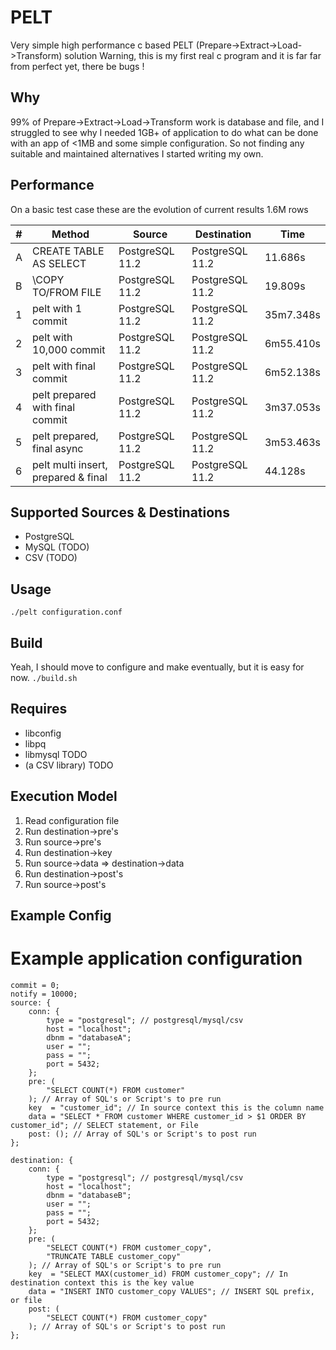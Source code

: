 # PELT
Very simple high performance c based PELT (Prepare->Extract->Load->Transform) solution
Warning, this is my first real c program and it is far far from perfect yet, there be bugs !

## Why
99% of Prepare->Extract->Load->Transform work is database and file, and I struggled to see why
I needed 1GB+ of application to do what can be done with an app of <1MB and some simple configuration.
So not finding any suitable and maintained alternatives I started writing my own.

## Performance
On a basic test case these are the evolution of current results 1.6M rows

|  #  | Method                              | Source          | Destination     | Time      |
| --- | ----------------------------------- | --------------- | --------------- | --------- |
|  A  | CREATE TABLE AS SELECT              | PostgreSQL 11.2 | PostgreSQL 11.2 |   11.686s |
|  B  | \COPY TO/FROM FILE                  | PostgreSQL 11.2 | PostgreSQL 11.2 |   19.809s |
|  1  | pelt with 1 commit                  | PostgreSQL 11.2 | PostgreSQL 11.2 | 35m7.348s |
|  2  | pelt with 10,000 commit             | PostgreSQL 11.2 | PostgreSQL 11.2 | 6m55.410s |
|  3  | pelt with final commit              | PostgreSQL 11.2 | PostgreSQL 11.2 | 6m52.138s |
|  4  | pelt prepared with final commit     | PostgreSQL 11.2 | PostgreSQL 11.2 | 3m37.053s |
|  5  | pelt prepared, final async          | PostgreSQL 11.2 | PostgreSQL 11.2 | 3m53.463s |
|  6  | pelt multi insert, prepared & final | PostgreSQL 11.2 | PostgreSQL 11.2 |   44.128s |

## Supported Sources & Destinations
* PostgreSQL
* MySQL (TODO)
* CSV (TODO)

## Usage
```./pelt configuration.conf```

## Build
Yeah, I should move to configure and make eventually, but it is easy for now.
```./build.sh```

## Requires
* libconfig
* libpq
* libmysql TODO
* (a CSV library) TODO

## Execution Model
1. Read configuration file
2. Run destination->pre's
3. Run source->pre's
4. Run destination->key
5. Run source->data => destination->data
6. Run destination->post's
7. Run source->post's

## Example Config
# Example application configuration
```
commit = 0;
notify = 10000;
source: {
    conn: {
        type = "postgresql"; // postgresql/mysql/csv
        host = "localhost";
        dbnm = "databaseA";
        user = "";
        pass = "";
        port = 5432;
    };
    pre: (
        "SELECT COUNT(*) FROM customer"
    ); // Array of SQL's or Script's to pre run
    key  = "customer_id"; // In source context this is the column name
    data = "SELECT * FROM customer WHERE customer_id > $1 ORDER BY customer_id"; // SELECT statement, or File
    post: (); // Array of SQL's or Script's to post run
};

destination: {
    conn: {
        type = "postgresql"; // postgresql/mysql/csv
        host = "localhost";
        dbnm = "databaseB";
        user = "";
        pass = "";
        port = 5432;
    };
    pre: (
        "SELECT COUNT(*) FROM customer_copy",
        "TRUNCATE TABLE customer_copy"
    ); // Array of SQL's or Script's to pre run
    key  = "SELECT MAX(customer_id) FROM customer_copy"; // In destination context this is the key value
    data = "INSERT INTO customer_copy VALUES"; // INSERT SQL prefix, or file
    post: (
        "SELECT COUNT(*) FROM customer_copy"
    ); // Array of SQL's or Script's to post run
};
```